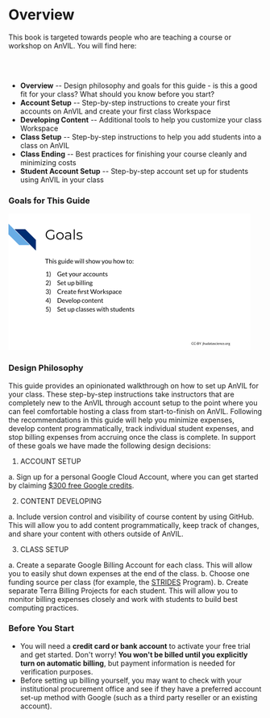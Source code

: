 


# Overview

This book is targeted towards people who are teaching a course or workshop on AnVIL. You will find here:

<br> <!-- Capital letter makes part of below content indented which doesn't look good.. can remove the <br> if more text is added above -->
<br>

- **Overview** -- Design philosophy and goals for this guide - is this a good fit for your class?  What should you know before you start?
- **Account Setup** -- Step-by-step instructions to create your first accounts on AnVIL and create your first class Workspace
- **Developing Content** -- Additional tools to help you customize your class Workspace
- **Class Setup** -- Step-by-step instructions to help you add students into a class on AnVIL
- **Class Ending** -- Best practices for finishing your course cleanly and minimizing costs
- **Student Account Setup** -- Step-by-step account set up for students using AnVIL in your class

### Goals for This Guide

<img src="resources/images/02_Overview_files/figure-html//1HHWg47Tg6miv_K7GNB6ZDTx-4Jc5IMl7APfFtD1Rqag_ge21c626cf0_0_5.png" title="List of goals for this guide: (1) get your accounts, (2) set up billing, (3) create your first Workspace, (4) develop content, and (5) set up classes with students." alt="List of goals for this guide: (1) get your accounts, (2) set up billing, (3) create your first Workspace, (4) develop content, and (5) set up classes with students." width="480" />

### Design Philosophy

This guide provides an opinionated walkthrough on how to set up AnVIL for your class.  These step-by-step instructions take instructors that are completely new to the AnVIL through account setup to the point where you can feel comfortable hosting a class from start-to-finish on AnVIL. Following the recommendations in this guide will help you minimize expenses, develop content programmatically, track individual student expenses, and stop billing expenses from accruing once the class is complete. In support of these goals we have made the following design decisions:

1. ACCOUNT SETUP

a. Sign up for a personal Google Cloud Account, where you can get started by claiming [$300 free Google credits](https://cloud.google.com/free/docs/gcp-free-tier/#free-trial).

2. CONTENT DEVELOPING

a. Include version control and visibility of course content by using GitHub. This will allow you to add content programmatically, keep track of changes, and share your content with others outside of AnVIL.

3. CLASS SETUP

a. Create a separate Google Billing Account for each class. This will allow you to easily shut down expenses at the end of the class.
b. Choose one funding source per class (for example, the [STRIDES](#strides-funding) Program).
b. Create separate Terra Billing Projects for each student. This will allow you to monitor billing expenses closely and work with students to build best computing practices.

### Before You Start

- You will need a **credit card or bank account** to activate your free trial and get started. Don't worry! **You won't be billed until you explicitly turn on automatic billing**, but payment information is needed for verification purposes.
- Before setting up billing yourself, you may want to check with your institutional procurement office and see if they have a preferred account set-up method with Google (such as a third party reseller or an existing account).
